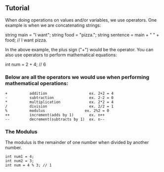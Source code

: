 Tutorial
--------

When doing operations on values and/or variables, we use operators. One example is when we are concatenating strings:

  string main = "I want";
  string food = "pizza.";
  string sentence = main + " " + food; // I want pizza.

In the above example, the plus sign ("+") would be the operator. You can also use operators to perform mathematical equations:

  int num = 2 + 4; // 6
  
### Below are all the operators we would use when performing mathematical operations:

    +          addition                   ex. 2+2 = 4
    -          subtraction                ex. 2-2 = 0
    *          multiplication             ex. 2*2 = 4
    /          division                   ex. 2/2 = 1
    %          modulus                  ex. 2%2 = 0
    ++         increment(adds by 1)       ex. n++
    --         decrement(subtracts by 1)  ex. n--
    
### The Modulus

The modulus is the remainder of one number when divided by another number.

    int num1 = 4;
    int num2 = 3;
    int num = 4 % 3; // 1

  


 
